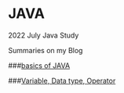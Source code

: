 # JAVA
2022 July Java Study

Summaries on my Blog

###[basics of JAVA](https://helloparzival.tistory.com/entry/JAVA-%EC%9E%90%EB%B0%94%EC%9D%98-%EA%B8%B0%EC%B4%88-%EC%83%81%EC%8B%9D)

###[Variable, Data type, Operator](https://helloparzival.tistory.com/entry/JAVA-%EB%B3%80%EC%88%98-%EC%9E%90%EB%A3%8C%ED%98%95-%EC%97%B0%EC%82%B0%EC%9E%90)

